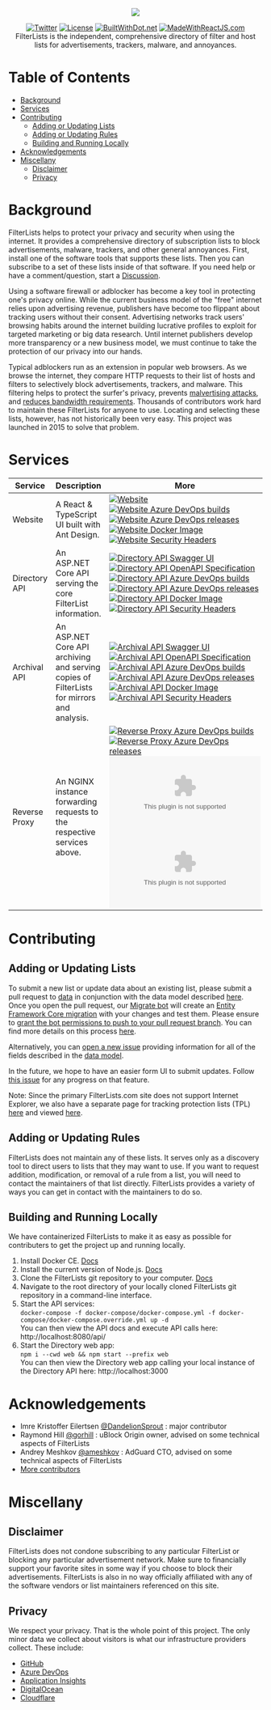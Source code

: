 <p align="center"><img src="https://github.com/collinbarrett/FilterLists/blob/master/imgs/logo_filterlists_outlined.png"></p>

<p align="center"><a href="https://twitter.com/FilterLists"><img alt="Twitter" src="https://img.shields.io/twitter/follow/FilterLists?style=social"></a>
<a href="https://github.com/collinbarrett/FilterLists/blob/master/LICENSE"><img alt="License" src="https://img.shields.io/github/license/collinbarrett/filterlists.svg?label=License"></a>
<a href="https://builtwithdot.net/project/125/filterlists"><img alt="BuiltWithDot.net" src="https://builtwithdot.net/project/125/filterlists/badge" /></a>
<a href="https://madewithreactjs.com/p/filterlists/shield-link"><img alt="MadeWithReactJS.com" src="https://madewithreactjs.com/storage/repo-shields/2335-shield.svg"/></a>
<br/>FilterLists is the independent, comprehensive directory of filter and host lists for advertisements, trackers, malware, and annoyances.</p>

# Table of Contents

- [Background](#background)
- [Services](#services)
- [Contributing](#contributing)
  - [Adding or Updating Lists](#adding-or-updating-lists)
  - [Adding or Updating Rules](#adding-or-updating-rules)
  - [Building and Running Locally](#building-and-running-locally)
- [Acknowledgements](#acknowledgements)
- [Miscellany](#miscellany)
  - [Disclaimer](#disclaimer)
  - [Privacy](#privacy)

# Background

FilterLists helps to protect your privacy and security when using the internet. It provides a comprehensive directory of subscription lists to block advertisements, malware, trackers, and other general annoyances. First, install one of the software tools that supports these lists. Then you can subscribe to a set of these lists inside of that software. If you need help or have a comment/question, start a [Discussion](https://github.com/collinbarrett/FilterLists/discussions).

Using a software firewall or adblocker has become a key tool in protecting one's privacy online. While the current business model of the "free" internet relies upon advertising revenue, publishers have become too flippant about tracking users without their consent. Advertising networks track users' browsing habits around the internet building lucrative profiles to exploit for targeted marketing or big data research. Until internet publishers develop more transparency or a new business model, we must continue to take the protection of our privacy into our hands.

Typical adblockers run as an extension in popular web browsers. As we browse the internet, they compare HTTP requests to their list of hosts and filters to selectively block advertisements, trackers, and malware. This filtering helps to protect the surfer's privacy, prevents [malvertising attacks](http://www.wired.com/insights/2014/11/malvertising-is-cybercriminals-latest-sweet-spot/ "Why Malvertising Is Cybercriminals' Latest Sweet Spot - Wired"), and [reduces bandwidth requirements](http://venturebeat.com/2015/07/08/blocking-ads-can-cut-network-traffic-25-to-40-study-shows/ "Blocking Ads Can Cut Network Traffic 25% to 40%, Study Shows - VentureBeat"). Thousands of contributors work hard to maintain these FilterLists for anyone to use. Locating and selecting these lists, however, has not historically been very easy. This project was launched in 2015 to solve that problem.

# Services

| Service | Description | More |
|---|---|---|
| Website | A React & TypeScript UI built with Ant Design. | [![Website](https://img.shields.io/website-up-down-green-red/http/shields.io.svg?label=Website)](https://filterlists.com/) [![Website Azure DevOps builds](https://dev.azure.com/collinbarrett/FilterLists/_apis/build/status/Web?branchName=master)](https://dev.azure.com/collinbarrett/FilterLists/_build/latest?definitionId=18) [![Website Azure DevOps releases](https://vsrm.dev.azure.com/collinbarrett/_apis/public/Release/badge/b06a3d5c-459e-4789-9735-0f5969006fe8/4/5)](https://dev.azure.com/collinbarrett/FilterLists/_release?definitionId=4) [![Website Docker Image](https://img.shields.io/badge/docker%20image-web-blue?label=Docker%20Image)](https://github.com/users/collinbarrett/packages/container/package/filterlists-web) [![Website Security Headers](https://img.shields.io/security-headers?url=https%3A%2F%2Ffilterlists.com)](https://securityheaders.com/?q=https%3A%2F%2Ffilterlists.com) |
| Directory API | An ASP.NET Core API serving the core FilterList information. | [![Directory API Swagger UI](https://img.shields.io/website-up-down-green-red/http/shields.io.svg?label=API%20Docs)](https://filterlists.com/api/?urls.primaryName=Directory) [![Directory API OpenAPI Specification](https://img.shields.io/swagger/valid/3.0?specUrl=https%3A%2F%2Ffilterlists.com%2Fapi%2Fdirectory%2Fv1%2Fswagger.json)](https://filterlists.com/api/directory/v1/swagger.json) [![Directory API Azure DevOps builds](https://dev.azure.com/collinbarrett/FilterLists/_apis/build/status/Directory%20API?branchName=master)](https://dev.azure.com/collinbarrett/FilterLists/_build/latest?definitionId=27) [![Directory API Azure DevOps releases](https://vsrm.dev.azure.com/collinbarrett/_apis/public/Release/badge/b06a3d5c-459e-4789-9735-0f5969006fe8/3/4)](https://dev.azure.com/collinbarrett/FilterLists/_release?definitionId=3) [![Directory API Docker Image](https://img.shields.io/badge/docker%20image-directory--api-blue?label=Docker%20Image)](https://github.com/users/collinbarrett/packages/container/package/filterlists-directory-api) [![Directory API Security Headers](https://img.shields.io/security-headers?url=https%3A%2F%2Ffilterlists.com%2Fapi%2Fdirectory%2Fv1%2Fswagger.json)](https://securityheaders.com/?q=https%3A%2F%2Ffilterlists.com%2Fapi%2Fdirectory%2Fv1%2Fswagger.json) |
| Archival API | An ASP.NET Core API archiving and serving copies of FilterLists for mirrors and analysis. | [![Archival API Swagger UI](https://img.shields.io/website-up-down-green-red/http/shields.io.svg?label=API%20Docs)](https://filterlists.com/api/?urls.primaryName=Archival) [![Archival API OpenAPI Specification](https://img.shields.io/swagger/valid/3.0?specUrl=https%3A%2F%2Ffilterlists.com%2Fapi%2Farchival%2Fv1%2Fswagger.json)](https://filterlists.com/api/archival/v1/swagger.json) [![Archival API Azure DevOps builds](https://dev.azure.com/collinbarrett/FilterLists/_apis/build/status/Archival%20API?branchName=master)](https://dev.azure.com/collinbarrett/FilterLists/_build/latest?definitionId=29) [![Archival API Azure DevOps releases](https://vsrm.dev.azure.com/collinbarrett/_apis/public/Release/badge/b06a3d5c-459e-4789-9735-0f5969006fe8/7/8)](https://dev.azure.com/collinbarrett/FilterLists/_release?definitionId=7) [![Archival API Docker Image](https://img.shields.io/badge/docker%20image-archival--api-blue?label=Docker%20Image)](https://github.com/users/collinbarrett/packages/container/package/filterlists-archival-api) [![Archival API Security Headers](https://img.shields.io/security-headers?url=https%3A%2F%2Ffilterlists.com%2Fapi%2Farchival%2Fv1%2Fswagger.json)](https://securityheaders.com/?q=https%3A%2F%2Ffilterlists.com%2Fapi%2Farchival%2Fv1%2Fswagger.json) |
| Reverse Proxy | An NGINX instance forwarding requests to the respective services above. | [![Reverse Proxy Azure DevOps builds](https://dev.azure.com/collinbarrett/FilterLists/_apis/build/status/Reverse%20Proxy?branchName=master)](https://dev.azure.com/collinbarrett/FilterLists/_build/latest?definitionId=21) [![Reverse Proxy Azure DevOps releases](https://vsrm.dev.azure.com/collinbarrett/_apis/public/Release/badge/b06a3d5c-459e-4789-9735-0f5969006fe8/5/6)](https://dev.azure.com/collinbarrett/FilterLists/_release?definitionId=5) [![Reverse Proxy Mozilla HTTP Observatory Grade](https://img.shields.io/mozilla-observatory/grade/filterlists.com?publish)](https://observatory.mozilla.org/analyze/filterlists.com) [![Reverse Proxy Chromium HSTS preload](https://img.shields.io/hsts/preload/filterlists.com)](https://hstspreload.org/?domain=filterlists.com) |

# Contributing

## Adding or Updating Lists

To submit a new list or update data about an existing list, please submit a pull request to [data](https://github.com/collinbarrett/FilterLists/tree/master/services/Directory/data) in conjunction with the data model described [here](https://github.com/collinbarrett/FilterLists/wiki/Data-Model_sidebar). Once you open the pull request, our [Migrate bot](https://github.com/collinbarrett/FilterLists/blob/master/services/Directory/azure-pipelines.migrate.yaml) will create an [Entity Framework Core migration](https://docs.microsoft.com/en-us/ef/core/managing-schemas/migrations/?tabs=dotnet-core-cli) with your changes and test them. Please ensure to [grant the bot permissions to push to your pull request branch](https://help.github.com/en/github/collaborating-with-issues-and-pull-requests/allowing-changes-to-a-pull-request-branch-created-from-a-fork). You can find more details on this process [here](https://github.com/collinbarrett/FilterLists/issues/1674).

Alternatively, you can [open a new issue](https://github.com/collinbarrett/FilterLists/issues/new) providing information for all of the fields described in the [data model](https://github.com/collinbarrett/FilterLists/wiki/Data-Model_sidebar).

In the future, we hope to have an easier form UI to submit updates. Follow [this issue](https://github.com/collinbarrett/FilterLists/issues/372) for any progress on that feature.

Note: Since the primary FilterLists.com site does not support Internet Explorer, we also have a separate page for tracking protection lists (TPL) [here](https://github.com/collinbarrett/FilterLists/blob/master/web/public/tpl.html) and viewed [here](https://filterlists.com/tpl.html).

## Adding or Updating Rules

FilterLists does not maintain any of these lists. It serves only as a discovery tool to direct users to lists that they may want to use. If you want to request addition, modification, or removal of a rule from a list, you will need to contact the maintainers of that list directly. FilterLists provides a variety of ways you can get in contact with the maintainers to do so.

## Building and Running Locally

We have containerized FilterLists to make it as easy as possible for contributers to get the project up and running locally.

1. Install Docker CE. [Docs](https://docs.docker.com/install/)
2. Install the current version of Node.js. [Docs](https://nodejs.org/en/download/current/)
3. Clone the FilterLists git repository to your computer. [Docs](https://help.github.com/en/articles/cloning-a-repository)
4. Navigate to the root directory of your locally cloned FilterLists git repository in a command-line interface.
5. Start the API services:<br>
`docker-compose -f docker-compose/docker-compose.yml -f docker-compose/docker-compose.override.yml up -d`<br>
You can then view the API docs and execute API calls here: http://localhost:8080/api/
6. Start the Directory web app:<br>
`npm i --cwd web && npm start --prefix web`<br>
You can then view the Directory web app calling your local instance of the Directory API here: http://localhost:3000

# Acknowledgements

- Imre Kristoffer Eilertsen [@DandelionSprout](https://github.com/DandelionSprout) : major contributor
- Raymond Hill [@gorhill](https://github.com/gorhill) : uBlock Origin owner, advised on some technical aspects of FilterLists
- Andrey Meshkov [@ameshkov](https://github.com/ameshkov) : AdGuard CTO, advised on some technical aspects of FilterLists
- [More contributors](https://github.com/collinbarrett/FilterLists/graphs/contributors)

# Miscellany

## Disclaimer

FilterLists does not condone subscribing to any particular FilterList or blocking any particular advertisement network. Make sure to financially support your favorite sites in some way if you choose to block their advertisements. FilterLists is also in no way officially affiliated with any of the software vendors or list maintainers referenced on this site.

## Privacy

We respect your privacy. That is the whole point of this project. The only minor data we collect about visitors is what our infrastructure providers collect. These include:

- [GitHub](https://help.github.com/articles/github-privacy-statement/)
- [Azure DevOps](https://docs.microsoft.com/en-us/azure/devops/organizations/security/data-protection?view=azure-devops)
- [Application Insights](https://docs.microsoft.com/en-us/azure/azure-monitor/app/data-retention-privacy)
- [DigitalOcean](https://www.digitalocean.com/legal/privacy-policy/)
- [Cloudflare](https://www.cloudflare.com/analytics/)
